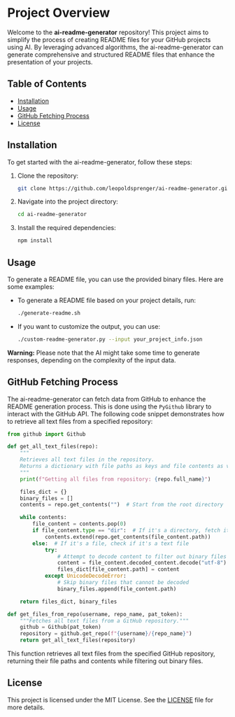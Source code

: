 # Project Overview

Welcome to the **ai-readme-generator** repository! This project aims to simplify the process of creating README files for your GitHub projects using AI. By leveraging advanced algorithms, the ai-readme-generator can generate comprehensive and structured README files that enhance the presentation of your projects.

## Table of Contents
- [Installation](#installation)
- [Usage](#usage)
- [GitHub Fetching Process](#github-fetching-process)
- [License](#license)

## Installation

To get started with the ai-readme-generator, follow these steps:

1. Clone the repository:
   ```bash
   git clone https://github.com/leopoldsprenger/ai-readme-generator.git
   ```
2. Navigate into the project directory:
   ```bash
   cd ai-readme-generator
   ```
3. Install the required dependencies:
   ```bash
   npm install
   ```

## Usage

To generate a README file, you can use the provided binary files. Here are some examples:

- To generate a README file based on your project details, run:
  ```bash
  ./generate-readme.sh
  ```
- If you want to customize the output, you can use:
  ```bash
  ./custom-readme-generator.py --input your_project_info.json
  ```

**Warning:** Please note that the AI might take some time to generate responses, depending on the complexity of the input data.

## GitHub Fetching Process

The ai-readme-generator can fetch data from GitHub to enhance the README generation process. This is done using the `PyGithub` library to interact with the GitHub API. The following code snippet demonstrates how to retrieve all text files from a specified repository:

```python
from github import Github

def get_all_text_files(repo):
    """
    Retrieves all text files in the repository.
    Returns a dictionary with file paths as keys and file contents as values.
    """
    print(f"Getting all files from repository: {repo.full_name}")

    files_dict = {}
    binary_files = []
    contents = repo.get_contents("")  # Start from the root directory

    while contents:
        file_content = contents.pop(0)
        if file_content.type == "dir":  # If it's a directory, fetch its contents
            contents.extend(repo.get_contents(file_content.path))
        else:  # If it's a file, check if it's a text file
            try:
                # Attempt to decode content to filter out binary files
                content = file_content.decoded_content.decode("utf-8")
                files_dict[file_content.path] = content
            except UnicodeDecodeError:
                # Skip binary files that cannot be decoded
                binary_files.append(file_content.path)

    return files_dict, binary_files

def get_files_from_repo(username, repo_name, pat_token):
    """Fetches all text files from a GitHub repository."""
    github = Github(pat_token)
    repository = github.get_repo(f"{username}/{repo_name}")
    return get_all_text_files(repository)
```

This function retrieves all text files from the specified GitHub repository, returning their file paths and contents while filtering out binary files.

## License

This project is licensed under the MIT License. See the [LICENSE](LICENSE) file for more details.
